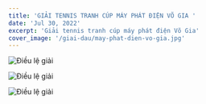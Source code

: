 ```yaml
---
title: 'GIẢI TENNIS TRANH CÚP MÁY PHÁT ĐIỆN VÕ GIA '
date: 'Jul 30, 2022'
excerpt: 'Giải tennis tranh cúp máy phát điện Võ Gia'
cover_image: '/giai-dau/may-phat-dien-vo-gia.jpg'
---
```


![Điều lệ giải](/giai-dau/vg-dieu-le-1.jpg)

![Điều lệ giải](/giai-dau/vg-dieu-le-2.jpg)

![Điều lệ giải](/giai-dau/vg-dieu-le-3.jpg)
